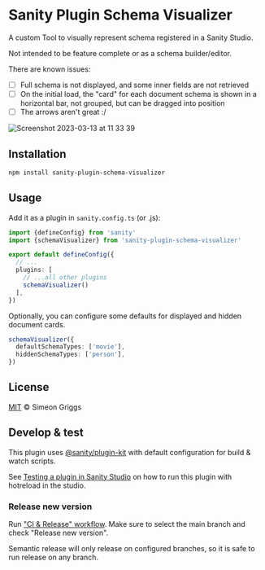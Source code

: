 # Sanity Plugin Schema Visualizer

A custom Tool to visually represent schema registered in a Sanity Studio. 

Not intended to be feature complete or as a schema builder/editor. 

There are known issues:

- [ ] Full schema is not displayed, and some inner fields are not retrieved
- [ ] On the initial load, the "card" for each document schema is shown in a horizontal bar, not grouped, but can be dragged into position
- [ ] The arrows aren't great :/

![Screenshot 2023-03-13 at 11 33 39](https://user-images.githubusercontent.com/9684022/224690516-d68d1a85-5129-40df-8855-117c663de5a2.png)

## Installation

```sh
npm install sanity-plugin-schema-visualizer
```

## Usage

Add it as a plugin in `sanity.config.ts` (or .js):

```ts
import {defineConfig} from 'sanity'
import {schemaVisualizer} from 'sanity-plugin-schema-visualizer'

export default defineConfig({
  // ...
  plugins: [
    // ...all other plugins
    schemaVisualizer()
  ],
})
```

Optionally, you can configure some defaults for displayed and hidden document cards.

```ts
schemaVisualizer({
  defaultSchemaTypes: ['movie'],
  hiddenSchemaTypes: ['person'],
})
```

## License

[MIT](LICENSE) © Simeon Griggs

## Develop & test

This plugin uses [@sanity/plugin-kit](https://github.com/sanity-io/plugin-kit)
with default configuration for build & watch scripts.

See [Testing a plugin in Sanity Studio](https://github.com/sanity-io/plugin-kit#testing-a-plugin-in-sanity-studio)
on how to run this plugin with hotreload in the studio.


### Release new version

Run ["CI & Release" workflow](TODO/actions/workflows/main.yml).
Make sure to select the main branch and check "Release new version".

Semantic release will only release on configured branches, so it is safe to run release on any branch.